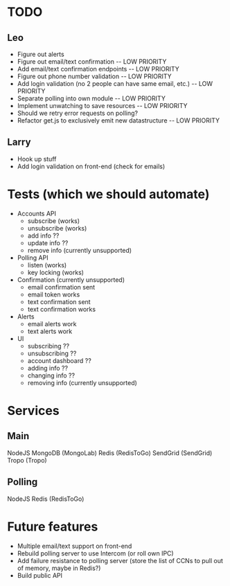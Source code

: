 # TODO
## Leo
* Figure out alerts
* Figure out email/text confirmation -- LOW PRIORITY
* Add email/text confirmation endpoints -- LOW PRIORITY
* Figure out phone number validation -- LOW PRIORITY
* Add login validation (no 2 people can have same email, etc.) -- LOW PRIORITY
* Separate polling into own module -- LOW PRIORITY
* Implement unwatching to save resources -- LOW PRIORITY
* Should we retry error requests on polling?
* Refactor get.js to exclusively emit new datastructure -- LOW PRIORITY

## Larry
* Hook up stuff
* Add login validation on front-end (check for emails)

# Tests (which we should automate)
* Accounts API
  * subscribe (works)
  * unsubscribe (works)
  * add info ??
  * update info ??
  * remove info (currently unsupported)
* Polling API
  * listen (works)
  * key locking (works)
* Confirmation (currently unsupported)
  * email confirmation sent
  * email token works
  * text confirmation sent
  * text confirmation works
* Alerts
  * email alerts work
  * text alerts work
* UI
  * subscribing ??
  * unsubscribing ??
  * account dashboard ??
  * adding info ??
  * changing info ??
  * removing info (currently unsupported)

# Services
## Main
NodeJS
MongoDB (MongoLab)
Redis (RedisToGo)
SendGrid (SendGrid)
Tropo (Tropo)

## Polling
NodeJS
Redis (RedisToGo)

# Future features
* Multiple email/text support on front-end
* Rebuild polling server to use Intercom (or roll own IPC)
* Add failure resistance to polling server (store the list of CCNs to pull out of memory, maybe in Redis?)
* Build public API
